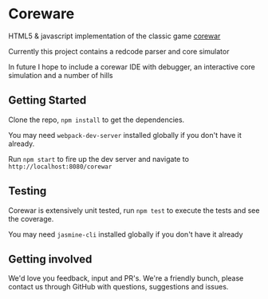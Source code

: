 # Coreware

HTML5 & javascript implementation of the classic game [corewar](https://en.wikipedia.org/wiki/Core_War)

Currently this project contains a redcode parser and core simulator

In future I hope to include a corewar IDE with debugger, an interactive core simulation and a number of hills

## Getting Started

Clone the repo, `npm install` to get the dependencies.

You may need `webpack-dev-server` installed globally if you don't have it already.

Run `npm start` to fire up the dev server and navigate to `http://localhost:8080/corewar`

## Testing

Corewar is extensively unit tested, run `npm test` to execute the tests and see the coverage.

You may need `jasmine-cli` installed globally if you don't have it already

## Getting involved

We'd love you feedback, input and PR's. We're a friendly bunch, please contact us through GitHub with questions, suggestions and issues.

